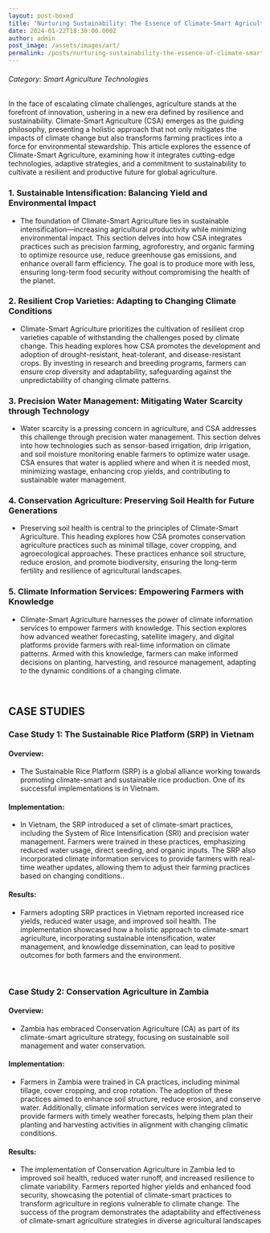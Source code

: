 ```yaml
---
layout: post-boxed
title: 'Nurturing Sustainability: The Essence of Climate-Smart Agriculture'
date: 2024-01-22T18:30:00.000Z
author: admin
post_image: /assets/images/art/
permalink: /posts/nurturing-sustainability-the-essence-of-climate-smart-agriculture
---
```


###### Category: Smart Agriculture Technologies

In the face of escalating climate challenges, agriculture stands at the forefront of innovation, ushering in a new era defined by resilience and sustainability. Climate-Smart Agriculture (CSA) emerges as the guiding philosophy, presenting a holistic approach that not only mitigates the impacts of climate change but also transforms farming practices into a force for environmental stewardship. This article explores the essence of Climate-Smart Agriculture, examining how it integrates cutting-edge technologies, adaptive strategies, and a commitment to sustainability to cultivate a resilient and productive future for global agriculture.

### 1. Sustainable Intensification: Balancing Yield and Environmental Impact

* The foundation of Climate-Smart Agriculture lies in sustainable intensification—increasing agricultural productivity while minimizing environmental impact. This section delves into how CSA integrates practices such as precision farming, agroforestry, and organic farming to optimize resource use, reduce greenhouse gas emissions, and enhance overall farm efficiency. The goal is to produce more with less, ensuring long-term food security without compromising the health of the planet.

### 2. Resilient Crop Varieties: Adapting to Changing Climate Conditions

* Climate-Smart Agriculture prioritizes the cultivation of resilient crop varieties capable of withstanding the challenges posed by climate change. This heading explores how CSA promotes the development and adoption of drought-resistant, heat-tolerant, and disease-resistant crops. By investing in research and breeding programs, farmers can ensure crop diversity and adaptability, safeguarding against the unpredictability of changing climate patterns.

### 3. Precision Water Management: Mitigating Water Scarcity through Technology

* Water scarcity is a pressing concern in agriculture, and CSA addresses this challenge through precision water management. This section delves into how technologies such as sensor-based irrigation, drip irrigation, and soil moisture monitoring enable farmers to optimize water usage. CSA ensures that water is applied where and when it is needed most, minimizing wastage, enhancing crop yields, and contributing to sustainable water management.

### 4. Conservation Agriculture: Preserving Soil Health for Future Generations

* Preserving soil health is central to the principles of Climate-Smart Agriculture. This heading explores how CSA promotes conservation agriculture practices such as minimal tillage, cover cropping, and agroecological approaches. These practices enhance soil structure, reduce erosion, and promote biodiversity, ensuring the long-term fertility and resilience of agricultural landscapes.

### 5. Climate Information Services: Empowering Farmers with Knowledge

* Climate-Smart Agriculture harnesses the power of climate information services to empower farmers with knowledge. This section explores how advanced weather forecasting, satellite imagery, and digital platforms provide farmers with real-time information on climate patterns. Armed with this knowledge, farmers can make informed decisions on planting, harvesting, and resource management, adapting to the dynamic conditions of a changing climate.

<br>

## CASE STUDIES

### Case Study 1: The Sustainable Rice Platform (SRP) in Vietnam

#### Overview:

* The Sustainable Rice Platform (SRP) is a global alliance working towards promoting climate-smart and sustainable rice production. One of its successful implementations is in Vietnam.

#### Implementation:

* In Vietnam, the SRP introduced a set of climate-smart practices, including the System of Rice Intensification (SRI) and precision water management. Farmers were trained in these practices, emphasizing reduced water usage, direct seeding, and organic inputs. The SRP also incorporated climate information services to provide farmers with real-time weather updates, allowing them to adjust their farming practices based on changing conditions..

#### Results:

* Farmers adopting SRP practices in Vietnam reported increased rice yields, reduced water usage, and improved soil health. The implementation showcased how a holistic approach to climate-smart agriculture, incorporating sustainable intensification, water management, and knowledge dissemination, can lead to positive outcomes for both farmers and the environment.

<br>

### Case Study 2: Conservation Agriculture in Zambia

#### Overview:

* Zambia has embraced Conservation Agriculture (CA) as part of its climate-smart agriculture strategy, focusing on sustainable soil management and water conservation.

#### Implementation:

* Farmers in Zambia were trained in CA practices, including minimal tillage, cover cropping, and crop rotation. The adoption of these practices aimed to enhance soil structure, reduce erosion, and conserve water. Additionally, climate information services were integrated to provide farmers with timely weather forecasts, helping them plan their planting and harvesting activities in alignment with changing climatic conditions.

#### Results:

* The implementation of Conservation Agriculture in Zambia led to improved soil health, reduced water runoff, and increased resilience to climate variability. Farmers reported higher yields and enhanced food security, showcasing the potential of climate-smart practices to transform agriculture in regions vulnerable to climate change. The success of the program demonstrates the adaptability and effectiveness of climate-smart agriculture strategies in diverse agricultural landscapes
